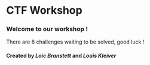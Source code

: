 # CTF Workshop

### Welcome to our workshop !

There are 8 challenges waiting to be solved, good luck !

#### Created by *Loic Branstett* and *Louis Kleiver*